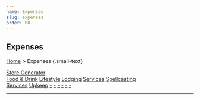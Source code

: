 ```yaml
---
name: Expenses
slug: expenses
order: 08
---
```

## Expenses
[Home](dm-operations-center) > Expenses {.small-text}

<div class="menu-container">
    <a href="store-generator">Store Generator</a>
</div>
<div class="menu-container">
    <a href="food-and-drink">Food & Drink</a>
    <a href="lifestyle">Lifestyle</a>
    <a href="lodging">Lodging</a>
    <a href="services">Services</a>
    <a href="spellcasting-services">Spellcasting<br/> Services</a>
    <a href="upkeep">Upkeep</a>
    <a href=".">-</a>
    <a href=".">-</a>
    <a href=".">-</a>
    <a href=".">-</a>
    <a href=".">-</a>
    <a href=".">-</a>
</div>
<hr/>